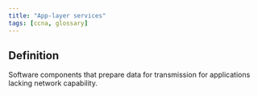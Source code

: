```yaml
---
title: "App-layer services"
tags: [ccna, glossary]
---
```


## Definition

Software components that prepare data for transmission for applications lacking network capability.
